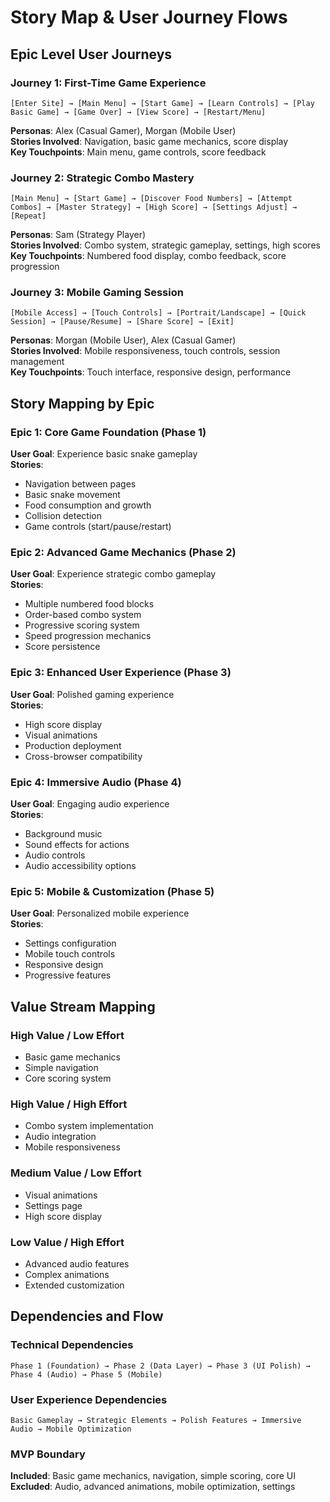 # Story Map & User Journey Flows

## Epic Level User Journeys

### Journey 1: First-Time Game Experience
```
[Enter Site] → [Main Menu] → [Start Game] → [Learn Controls] → [Play Basic Game] → [Game Over] → [View Score] → [Restart/Menu]
```

**Personas**: Alex (Casual Gamer), Morgan (Mobile User)  
**Stories Involved**: Navigation, basic game mechanics, score display  
**Key Touchpoints**: Main menu, game controls, score feedback  

### Journey 2: Strategic Combo Mastery
```
[Main Menu] → [Start Game] → [Discover Food Numbers] → [Attempt Combos] → [Master Strategy] → [High Score] → [Settings Adjust] → [Repeat]
```

**Personas**: Sam (Strategy Player)  
**Stories Involved**: Combo system, strategic gameplay, settings, high scores  
**Key Touchpoints**: Numbered food display, combo feedback, score progression  

### Journey 3: Mobile Gaming Session
```
[Mobile Access] → [Touch Controls] → [Portrait/Landscape] → [Quick Session] → [Pause/Resume] → [Share Score] → [Exit]
```

**Personas**: Morgan (Mobile User), Alex (Casual Gamer)  
**Stories Involved**: Mobile responsiveness, touch controls, session management  
**Key Touchpoints**: Touch interface, responsive design, performance  

## Story Mapping by Epic

### Epic 1: Core Game Foundation (Phase 1)
**User Goal**: Experience basic snake gameplay  
**Stories**:
- Navigation between pages
- Basic snake movement
- Food consumption and growth
- Collision detection
- Game controls (start/pause/restart)

### Epic 2: Advanced Game Mechanics (Phase 2)
**User Goal**: Experience strategic combo gameplay  
**Stories**:
- Multiple numbered food blocks
- Order-based combo system
- Progressive scoring system
- Speed progression mechanics
- Score persistence

### Epic 3: Enhanced User Experience (Phase 3)
**User Goal**: Polished gaming experience  
**Stories**:
- High score display
- Visual animations
- Production deployment
- Cross-browser compatibility

### Epic 4: Immersive Audio (Phase 4)
**User Goal**: Engaging audio experience  
**Stories**:
- Background music
- Sound effects for actions
- Audio controls
- Audio accessibility options

### Epic 5: Mobile & Customization (Phase 5)
**User Goal**: Personalized mobile experience  
**Stories**:
- Settings configuration
- Mobile touch controls
- Responsive design
- Progressive features

## Value Stream Mapping

### High Value / Low Effort
- Basic game mechanics
- Simple navigation
- Core scoring system

### High Value / High Effort  
- Combo system implementation
- Audio integration
- Mobile responsiveness

### Medium Value / Low Effort
- Visual animations
- Settings page
- High score display

### Low Value / High Effort
- Advanced audio features
- Complex animations
- Extended customization

## Dependencies and Flow

### Technical Dependencies
```
Phase 1 (Foundation) → Phase 2 (Data Layer) → Phase 3 (UI Polish) → Phase 4 (Audio) → Phase 5 (Mobile)
```

### User Experience Dependencies
```
Basic Gameplay → Strategic Elements → Polish Features → Immersive Audio → Mobile Optimization
```

### MVP Boundary
**Included**: Basic game mechanics, navigation, simple scoring, core UI  
**Excluded**: Audio, advanced animations, mobile optimization, settings